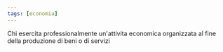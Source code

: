 ```yaml
---
tags: [economia]
---
```

Chi esercita professionalmente un'attivita economica organizzata al fine della produzione di beni o di servizi